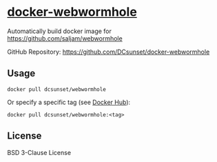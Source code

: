 # [docker-webwormhole](https://hub.docker.com/r/dcsunset/webwormhole)

Automatically build docker image for <https://github.com/saljam/webwormhole>

GitHub Repository: <https://github.com/DCsunset/docker-webwormhole>

## Usage

```
docker pull dcsunset/webwormhole
```

Or specify a specific tag (see [Docker Hub](https://hub.docker.com/r/dcsunset/webwormhole)):

```
docker pull dcsunset/webwormhole:<tag>
```

## License

BSD 3-Clause License
